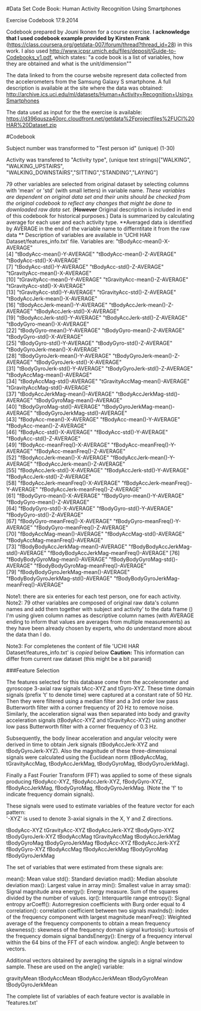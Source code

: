 #Data Set Code Book: Human Activity Recognition Using Smartphones

Exercise Codebook
17.9.2014 

Codebook prepared by Jouni Ikonen for a course exercise. **I acknowledge that I used codebook example provided by Kirsten Frank** (https://class.coursera.org/getdata-007/forum/thread?thread_id=28) in this work. I also used http://www.icpsr.umich.edu/files/deposit/Guide-to-Codebooks_v1.pdf, which states:
"a code book is a list of variables, how they are obtained and what is the unit/dimension""


The data linked to from the course website represent data collected from the accelerometers from the Samsung Galaxy S smartphone. A full description is available at the site where the data was obtained:
http://archive.ics.uci.edu/ml/datasets/Human+Activity+Recognition+Using+Smartphones

The data used as input for the the exercise is available:
https://d396qusza40orc.cloudfront.net/getdata%2Fprojectfiles%2FUCI%20HAR%20Dataset.zip 



#Codebook

Subject number was transformed to "Test person id" (unique) (1-30)

Activity was transfered to "Activity type", (unique text strings)["WALKING", "WALKING_UPSTAIRS", "WALKING_DOWNSTAIRS","SITTING","STANDING","LAYING"]

79 other variables are selected from original dataset by selecting columns with 'mean' or 'std' (with small letters) in variable name. *These variables are dependent on original data set and their units should be checked from the original codebook to reflect any changes that might be done to downloaded raw data set.* (**However** Original description is included in end of this codebook for historical purposes.) Data is summarized by calculating average for each user and each activity type. **Averaged data is identified by AVERAGE in the end of the variable name to differntitate it from the raw data ** Description of variables are available in 'UCHI HAR Dataset/features_info.txt' file. Variables are:                 "tBodyAcc-mean()-X-AVERAGE"              
 [4] "tBodyAcc-mean()-Y-AVERAGE"               "tBodyAcc-mean()-Z-AVERAGE"               "tBodyAcc-std()-X-AVERAGE"               
 [7] "tBodyAcc-std()-Y-AVERAGE"                "tBodyAcc-std()-Z-AVERAGE"                "tGravityAcc-mean()-X-AVERAGE"           
[10] "tGravityAcc-mean()-Y-AVERAGE"            "tGravityAcc-mean()-Z-AVERAGE"            "tGravityAcc-std()-X-AVERAGE"            
[13] "tGravityAcc-std()-Y-AVERAGE"             "tGravityAcc-std()-Z-AVERAGE"             "tBodyAccJerk-mean()-X-AVERAGE"          
[16] "tBodyAccJerk-mean()-Y-AVERAGE"           "tBodyAccJerk-mean()-Z-AVERAGE"           "tBodyAccJerk-std()-X-AVERAGE"           
[19] "tBodyAccJerk-std()-Y-AVERAGE"            "tBodyAccJerk-std()-Z-AVERAGE"            "tBodyGyro-mean()-X-AVERAGE"             
[22] "tBodyGyro-mean()-Y-AVERAGE"              "tBodyGyro-mean()-Z-AVERAGE"              "tBodyGyro-std()-X-AVERAGE"              
[25] "tBodyGyro-std()-Y-AVERAGE"               "tBodyGyro-std()-Z-AVERAGE"               "tBodyGyroJerk-mean()-X-AVERAGE"         
[28] "tBodyGyroJerk-mean()-Y-AVERAGE"          "tBodyGyroJerk-mean()-Z-AVERAGE"          "tBodyGyroJerk-std()-X-AVERAGE"          
[31] "tBodyGyroJerk-std()-Y-AVERAGE"           "tBodyGyroJerk-std()-Z-AVERAGE"           "tBodyAccMag-mean()-AVERAGE"             
[34] "tBodyAccMag-std()-AVERAGE"               "tGravityAccMag-mean()-AVERAGE"           "tGravityAccMag-std()-AVERAGE"           
[37] "tBodyAccJerkMag-mean()-AVERAGE"          "tBodyAccJerkMag-std()-AVERAGE"           "tBodyGyroMag-mean()-AVERAGE"            
[40] "tBodyGyroMag-std()-AVERAGE"              "tBodyGyroJerkMag-mean()-AVERAGE"         "tBodyGyroJerkMag-std()-AVERAGE"         
[43] "fBodyAcc-mean()-X-AVERAGE"               "fBodyAcc-mean()-Y-AVERAGE"               "fBodyAcc-mean()-Z-AVERAGE"              
[46] "fBodyAcc-std()-X-AVERAGE"                "fBodyAcc-std()-Y-AVERAGE"                "fBodyAcc-std()-Z-AVERAGE"               
[49] "fBodyAcc-meanFreq()-X-AVERAGE"           "fBodyAcc-meanFreq()-Y-AVERAGE"           "fBodyAcc-meanFreq()-Z-AVERAGE"          
[52] "fBodyAccJerk-mean()-X-AVERAGE"           "fBodyAccJerk-mean()-Y-AVERAGE"           "fBodyAccJerk-mean()-Z-AVERAGE"          
[55] "fBodyAccJerk-std()-X-AVERAGE"            "fBodyAccJerk-std()-Y-AVERAGE"            "fBodyAccJerk-std()-Z-AVERAGE"           
[58] "fBodyAccJerk-meanFreq()-X-AVERAGE"       "fBodyAccJerk-meanFreq()-Y-AVERAGE"       "fBodyAccJerk-meanFreq()-Z-AVERAGE"      
[61] "fBodyGyro-mean()-X-AVERAGE"              "fBodyGyro-mean()-Y-AVERAGE"              "fBodyGyro-mean()-Z-AVERAGE"             
[64] "fBodyGyro-std()-X-AVERAGE"               "fBodyGyro-std()-Y-AVERAGE"               "fBodyGyro-std()-Z-AVERAGE"              
[67] "fBodyGyro-meanFreq()-X-AVERAGE"          "fBodyGyro-meanFreq()-Y-AVERAGE"          "fBodyGyro-meanFreq()-Z-AVERAGE"         
[70] "fBodyAccMag-mean()-AVERAGE"              "fBodyAccMag-std()-AVERAGE"               "fBodyAccMag-meanFreq()-AVERAGE"         
[73] "fBodyBodyAccJerkMag-mean()-AVERAGE"      "fBodyBodyAccJerkMag-std()-AVERAGE"       "fBodyBodyAccJerkMag-meanFreq()-AVERAGE" 
[76] "fBodyBodyGyroMag-mean()-AVERAGE"         "fBodyBodyGyroMag-std()-AVERAGE"          "fBodyBodyGyroMag-meanFreq()-AVERAGE"    
[79] "fBodyBodyGyroJerkMag-mean()-AVERAGE"     "fBodyBodyGyroJerkMag-std()-AVERAGE"      "fBodyBodyGyroJerkMag-meanFreq()-AVERAGE"


Note1: there are six enteries for each test person, one for each activity. 
Note2: 79 other variables are composed of original raw data's column names and add them together with subject and activity' to the data frame ()
   I'm using given column names as descriptive column names (with AVERAGE ending to inform that values are averages from multiple measurements) as they have been already chosen by experts, who do understand more about the data than I do. 
   
Note3: For completenes the content of file 'UCHI HAR Dataset/features_info.txt' is *copied* below **Caution:** This information can differ from current raw dataset (this might be a bit paranid) 

###Feature Selection 

The features selected for this database come from the accelerometer and gyroscope 3-axial raw signals tAcc-XYZ and tGyro-XYZ. These time domain signals (prefix 't' to denote time) were captured at a constant rate of 50 Hz. Then they were filtered using a median filter and a 3rd order low pass Butterworth filter with a corner frequency of 20 Hz to remove noise. Similarly, the acceleration signal was then separated into body and gravity acceleration signals (tBodyAcc-XYZ and tGravityAcc-XYZ) using another low pass Butterworth filter with a corner frequency of 0.3 Hz. 

Subsequently, the body linear acceleration and angular velocity were derived in time to obtain Jerk signals (tBodyAccJerk-XYZ and tBodyGyroJerk-XYZ). Also the magnitude of these three-dimensional signals were calculated using the Euclidean norm (tBodyAccMag, tGravityAccMag, tBodyAccJerkMag, tBodyGyroMag, tBodyGyroJerkMag). 

Finally a Fast Fourier Transform (FFT) was applied to some of these signals producing fBodyAcc-XYZ, fBodyAccJerk-XYZ, fBodyGyro-XYZ, fBodyAccJerkMag, fBodyGyroMag, fBodyGyroJerkMag. (Note the 'f' to indicate frequency domain signals). 

These signals were used to estimate variables of the feature vector for each pattern:  
'-XYZ' is used to denote 3-axial signals in the X, Y and Z directions.

tBodyAcc-XYZ
tGravityAcc-XYZ
tBodyAccJerk-XYZ
tBodyGyro-XYZ
tBodyGyroJerk-XYZ
tBodyAccMag
tGravityAccMag
tBodyAccJerkMag
tBodyGyroMag
tBodyGyroJerkMag
fBodyAcc-XYZ
fBodyAccJerk-XYZ
fBodyGyro-XYZ
fBodyAccMag
fBodyAccJerkMag
fBodyGyroMag
fBodyGyroJerkMag

The set of variables that were estimated from these signals are: 

mean(): Mean value
std(): Standard deviation
mad(): Median absolute deviation 
max(): Largest value in array
min(): Smallest value in array
sma(): Signal magnitude area
energy(): Energy measure. Sum of the squares divided by the number of values. 
iqr(): Interquartile range 
entropy(): Signal entropy
arCoeff(): Autorregresion coefficients with Burg order equal to 4
correlation(): correlation coefficient between two signals
maxInds(): index of the frequency component with largest magnitude
meanFreq(): Weighted average of the frequency components to obtain a mean frequency
skewness(): skewness of the frequency domain signal 
kurtosis(): kurtosis of the frequency domain signal 
bandsEnergy(): Energy of a frequency interval within the 64 bins of the FFT of each window.
angle(): Angle between to vectors.

Additional vectors obtained by averaging the signals in a signal window sample. These are used on the angle() variable:

gravityMean
tBodyAccMean
tBodyAccJerkMean
tBodyGyroMean
tBodyGyroJerkMean

The complete list of variables of each feature vector is available in 'features.txt'



